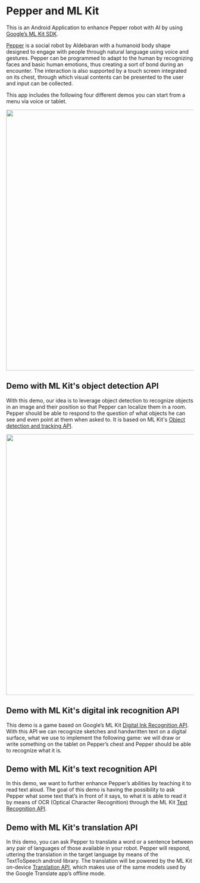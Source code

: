 # Pepper and ML Kit
This is an Android Application to enhance Pepper robot with AI by using [Google’s ML Kit SDK](https://developers.google.com/ml-kit).

[Pepper](https://www.aldebaran.com/en/pepper) is a social robot by Aldebaran with a humanoid body shape designed to engage with people through natural language using voice and gestures. Pepper can be programmed to adapt to the human by recognizing faces and basic human emotions, thus creating a sort of bond during an encounter. The interaction is also supported by a touch screen integrated on its chest, through which visual contents can be presented to the user and input can be collected.

This app includes the following four different demos you can start from a menu via voice or tablet.

<img src="https://user-images.githubusercontent.com/12804135/196050816-e89bb360-bc10-4373-90f5-0cf0253dba07.jpg" width="700">

## Demo with ML Kit's object detection API
With this demo, our idea is to leverage object detection to recognize objects in an image and their position so that Pepper can localize them in a room. Pepper should be able to respond to the question of what objects he can see and even point at them when asked to. It is based on ML Kit's [Object detection and tracking API](https://developers.google.com/ml-kit/vision/object-detection).

<img src="https://user-images.githubusercontent.com/12804135/196051173-fa0beb30-daa0-4543-b19b-d3574ba48bcf.jpg" width="700">

## Demo with ML Kit's digital ink recognition API
This demo is a game based on Google’s ML Kit [Digital Ink Recognition API](https://developers.google.com/ml-kit/vision/digital-ink-recognition). With this API we can recognize sketches and handwritten text on a digital surface, what we use to implement the following game: we will draw or write something on the tablet on Pepper’s chest and Pepper should be able to recognize what it is.

## Demo with ML Kit's text recognition API
In this demo, we want to further enhance Pepper’s abilities by teaching it to read text aloud. The goal of this demo is having the possibility to ask Pepper what some text that’s in front of it says, to what it is able to read it by means of OCR (Optical Character Recognition) through the ML Kit [Text Recognition API](https://developers.google.com/ml-kit/vision/text-recognition).

## Demo with ML Kit's translation API
In this demo, you can ask Pepper to translate a word or a sentence between any pair of languages of those available in your robot. Pepper will respond, uttering the translation in the target language by means of the TextToSpeech android library. The translation will be powered by the ML Kit on-device [Translation API](https://developers.google.com/ml-kit/language/translation), which makes use of the same models used by the Google Translate app’s offline mode. 